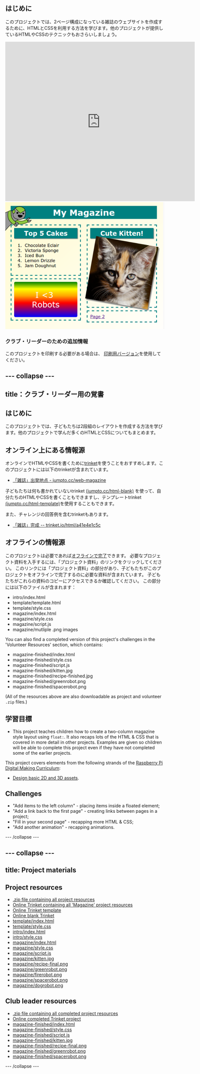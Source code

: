 ## はじめに

このプロジェクトでは、2ページ構成になっている雑誌のウェブサイトを作成するために、HTMLとCSSを利用する方法を学びます。他のプロジェクトが提供しているHTMLやCSSのテクニックもおさらいしましょう。

<div class="trinket">
  <iframe src="https://trinket.io/embed/html/a41e4e1c5c?outputOnly=true&start=result" width="600" height="505" frameborder="0" marginwidth="0" marginheight="0" allowfullscreen>
  </iframe>
  <img src="images/magazine-final.png">
</div>

### クラブ・リーダーのための追加情報

このプロジェクトを印刷する必要がある場合は、 [印刷用バージョン](https://projects.raspberrypi.org/en/projects/magazine/print)を使用してください。

## \--- collapse \---

## title：クラブ・リーダー用の覚書

## はじめに

このプロジェクトでは、子どもたちは2段組のレイアウトを作成する方法を学びます。他のプロジェクトで学んだ多くのHTMLとCSSについてもまとめます。

## オンライン上にある情報源

オンラインでHTMLやCSSを書くために[trinket](https://trinket.io/)を使うことをおすすめします。このプロジェクトには以下のtrinketが含まれています。

* [「雑誌」出発地点 - jumpto.cc/web-magazine](http://jumpto.cc/web-magazine)

子どもたちは何も書かれていないtrinket [(jumpto.cc/html-blank)](http://jumpto.cc/html-blank) を使って、自分たちのHTMLやCSSを書くこともできますし、テンプレートtrinket [(jumpto.cc/html-template)](http://jumpto.cc/html-template)を使用することもできます。

また、チャレンジの回答例を含むtrinketもあります。

* [「雑誌」完成 -- trinket.io/html/a41e4e1c5c](https://trinket.io/html/a41e4e1c5c)

## オフラインの情報源

このプロジェクトは必要であれば[オフラインで完了](https://www.codeclubprojects.org/en-GB/resources/webdev-working-offline/)できます。 必要なプロジェクト資料を入手するには、「プロジェクト資料」のリンクをクリックしてください。 このリンクには「プロジェクト資料」の部分があり、子どもたちがこのプロジェクトをオフラインで完了するのに必要な資料が含まれています。 子どもたちがこれらの資料のコピーにアクセスできるか確認してください。 この部分には以下のファイルが含まれます：

* intro/index.html
* template/template.html
* template/style.css
* magazine/index.html
* magazine/style.css
* magazine/script.js
* magazine/mutliple .png images

You can also find a completed version of this project's challenges in the 'Volunteer Resources' section, which contains:

* magazine-finished/index.html
* magazine-finished/style.css
* magazine-finished/script.js
* magazine-finished/kitten.jpg
* magazine-finished/recipe-finished.jpg
* magazine-finished/greenrobot.png
* magazine-finished/spacerobot.png

(All of the resources above are also downloadable as project and volunteer `.zip` files.)

## 学習目標

* This project teaches children how to create a two-column magazine style layout using `float:`. It also recaps lots of the HTML & CSS that is covered in more detail in other projects. Examples are given so children will be able to complete this project even if they have not completed some of the earlier projects. 

This project covers elements from the following strands of the [Raspberry Pi Digital Making Curriculum](http://rpf.io/curriculum):

* [Design basic 2D and 3D assets](https://www.raspberrypi.org/curriculum/design/creator).

## Challenges

* "Add items to the left column" - placing items inside a floated element;
* "Add a link back to the first page" - creating links between pages in a project;
* "Fill in your second page" - recapping more HTML & CSS;
* "Add another animation" - recapping animations.

\--- /collapse \---

## \--- collapse \---

## title: Project materials

## Project resources

* [.zip file containing all project resources](https://rpf.io/p/en/magazine-go)
* [Online Trinket containing all 'Magazine' project resources](http://jumpto.cc/web-magazine)
* [Online Trinket template](http://jumpto.cc/trinket-template)
* [Online blank Trinket](http://jumpto.cc/trinket-blank)
* [template/index.html](resources/template-index.html)
* [template/style.css](resources/template-style.css)
* [intro/index.html](resources/intro-index.html)
* [intro/style.css](resources/intro-style.css)
* [magazine/index.html](resources/magazine-index.html)
* [magazine/style.css](resources/magazine-style.css)
* [magazine/script.js](resources/magazine-script.js)
* [magazine/kitten.jpg](resources/magazine-kitten.jpg)
* [magazine/recipe-final.png](resources/magazine-recipe-final.png)
* [magazine/greenrobot.png](resources/magazine-greenrobot.png)
* [magazine/firerobot.png](resources/magazine-firerobot.png)
* [magazine/spacerobot.png](resources/magazine-spacerobot.png)
* [magazine/dogrobot.png](resources/magazine-dogrobot.png)

## Club leader resources

* [.zip file containing all completed project resources](https://rpf.io/p/en/magazine-go)
* [Online completed Trinket project](https://trinket.io/html/a41e4e1c5c)
* [magazine-finished/index.html](resources/magazine-finished-index.html)
* [magazine-finished/style.css](resources/magazine-finished-style.css)
* [magazine-finished/script.js](resources/magazine-finished-script.js)
* [magazine-finished/kitten.jpg](resources/magazine-finished-kitten.jpg)
* [magazine-finished/recipe-final.png](resources/magazine-finished-recipe-final.png)
* [magazine-finished/greenrobot.png](resources/magazine-finished-greenrobot.png)
* [magazine-finished/spacerobot.png](resources/magazine-finished-spacerobot.png)

\--- /collapse \---